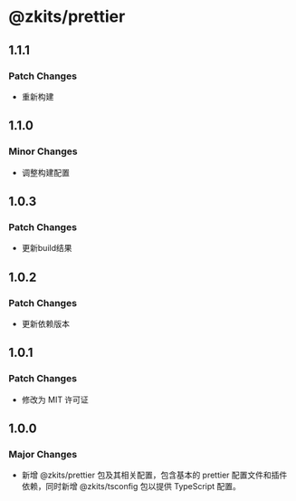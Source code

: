 # @zkits/prettier

## 1.1.1

### Patch Changes

- 重新构建

## 1.1.0

### Minor Changes

- 调整构建配置

## 1.0.3

### Patch Changes

- 更新build结果

## 1.0.2

### Patch Changes

- 更新依赖版本

## 1.0.1

### Patch Changes

- 修改为 MIT 许可证

## 1.0.0

### Major Changes

- 新增 @zkits/prettier 包及其相关配置，包含基本的 prettier 配置文件和插件依赖，同时新增 @zkits/tsconfig 包以提供 TypeScript 配置。
